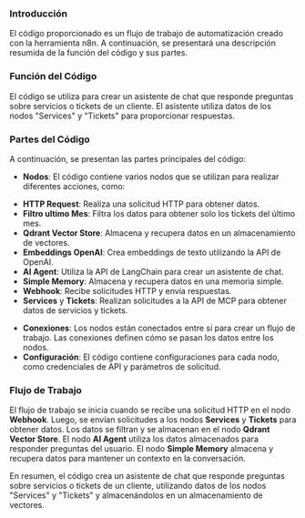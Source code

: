 ### Introducción
El código proporcionado es un flujo de trabajo de automatización creado con la herramienta n8n. A continuación, se presentará una descripción resumida de la función del código y sus partes.

### Función del Código
El código se utiliza para crear un asistente de chat que responde preguntas sobre servicios o tickets de un cliente. El asistente utiliza datos de los nodos "Services" y "Tickets" para proporcionar respuestas.

### Partes del Código
A continuación, se presentan las partes principales del código:

* **Nodos**: El código contiene varios nodos que se utilizan para realizar diferentes acciones, como:
 + **HTTP Request**: Realiza una solicitud HTTP para obtener datos.
 + **Filtro ultimo Mes**: Filtra los datos para obtener solo los tickets del último mes.
 + **Qdrant Vector Store**: Almacena y recupera datos en un almacenamiento de vectores.
 + **Embeddings OpenAI**: Crea embeddings de texto utilizando la API de OpenAI.
 + **AI Agent**: Utiliza la API de LangChain para crear un asistente de chat.
 + **Simple Memory**: Almacena y recupera datos en una memoria simple.
 + **Webhook**: Recibe solicitudes HTTP y envía respuestas.
 + **Services** y **Tickets**: Realizan solicitudes a la API de MCP para obtener datos de servicios y tickets.
* **Conexiones**: Los nodos están conectados entre sí para crear un flujo de trabajo. Las conexiones definen cómo se pasan los datos entre los nodos.
* **Configuración**: El código contiene configuraciones para cada nodo, como credenciales de API y parámetros de solicitud.

### Flujo de Trabajo
El flujo de trabajo se inicia cuando se recibe una solicitud HTTP en el nodo **Webhook**. Luego, se envían solicitudes a los nodos **Services** y **Tickets** para obtener datos. Los datos se filtran y se almacenan en el nodo **Qdrant Vector Store**. El nodo **AI Agent** utiliza los datos almacenados para responder preguntas del usuario. El nodo **Simple Memory** almacena y recupera datos para mantener un contexto en la conversación.

En resumen, el código crea un asistente de chat que responde preguntas sobre servicios o tickets de un cliente, utilizando datos de los nodos "Services" y "Tickets" y almacenándolos en un almacenamiento de vectores.